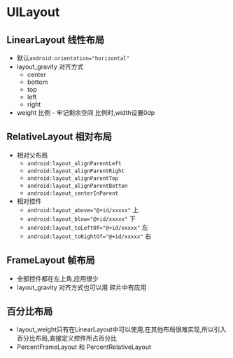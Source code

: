 # UILayout

## LinearLayout 线性布局
 - 默认`android:orientation="horizontal"`
 - layout_gravity 对齐方式
   - center
   - bottom
   - top
   - left
   - right
 - weight 比例 - 牢记剩余空间 比例时,width设置0dp


## RelativeLayout 相对布局
 - 相对父布局
   - `android:layout_alignParentLeft`
   - `android:layout_alignParentRight`
   - `android:layout_alignParentTop`
   - `android:layout_alignParentBotton`
   - `android:layout_centerInParent`
 - 相对控件
   - `android:layout_above="@+id/xxxxx"` 上
   - `android:layout_blow="@+id/xxxxx"`  下
   - `android:layout_toLeftOf="@+id/xxxxx"`  左
   - `android:layout_toRightOf="@+id/xxxxx"` 右

## FrameLayout 帧布局
 - 全部控件都在左上角,应用很少
 - layout_gravity 对齐方式也可以用  碎片中有应用

##  百分比布局
  - layout_weight只有在LinearLayout中可以使用,在其他布局很难实现,所以引入百分比布局,直接定义控件所占百分比
  - PercentFrameLayout 和 PercentRelativeLayout
